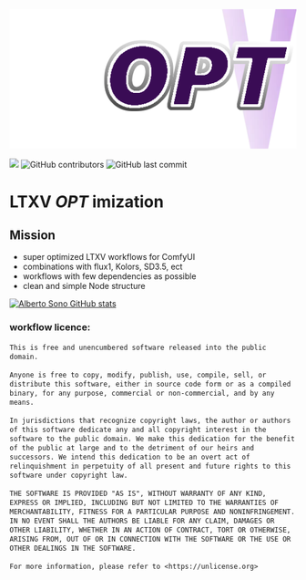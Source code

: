 
![logo](https://github.com/aimpowerment/LTXV-Super-Workflows/blob/main/logo.png)

![](https://img.shields.io/github/stars/aimpowerment/LTXV-Super-Workflows?style=social)
![GitHub contributors](https://img.shields.io/github/contributors/aimpowerment/LTXV-Super-Workflows)
![GitHub last commit](https://img.shields.io/github/last-commit/aimpowerment/LTXV-Super-Workflows)

# LTXV _OPT_ imization

## Mission
- super optimized LTXV workflows for ComfyUI
- combinations with flux1, Kolors, SD3.5, ect
- workflows with few dependencies as possible
- clean and simple Node structure

[![Alberto Sono GitHub stats](https://github-readme-stats.vercel.app/api?username=aimpowerment&show_icons=true&theme=synthwave&rank_icon=github)](https://github.com/aimpowerment/LTXV-Super-Workflows)

### workflow licence:
```
This is free and unencumbered software released into the public domain.

Anyone is free to copy, modify, publish, use, compile, sell, or
distribute this software, either in source code form or as a compiled
binary, for any purpose, commercial or non-commercial, and by any
means.

In jurisdictions that recognize copyright laws, the author or authors
of this software dedicate any and all copyright interest in the
software to the public domain. We make this dedication for the benefit
of the public at large and to the detriment of our heirs and
successors. We intend this dedication to be an overt act of
relinquishment in perpetuity of all present and future rights to this
software under copyright law.

THE SOFTWARE IS PROVIDED "AS IS", WITHOUT WARRANTY OF ANY KIND,
EXPRESS OR IMPLIED, INCLUDING BUT NOT LIMITED TO THE WARRANTIES OF
MERCHANTABILITY, FITNESS FOR A PARTICULAR PURPOSE AND NONINFRINGEMENT.
IN NO EVENT SHALL THE AUTHORS BE LIABLE FOR ANY CLAIM, DAMAGES OR
OTHER LIABILITY, WHETHER IN AN ACTION OF CONTRACT, TORT OR OTHERWISE,
ARISING FROM, OUT OF OR IN CONNECTION WITH THE SOFTWARE OR THE USE OR
OTHER DEALINGS IN THE SOFTWARE.

For more information, please refer to <https://unlicense.org>
```
